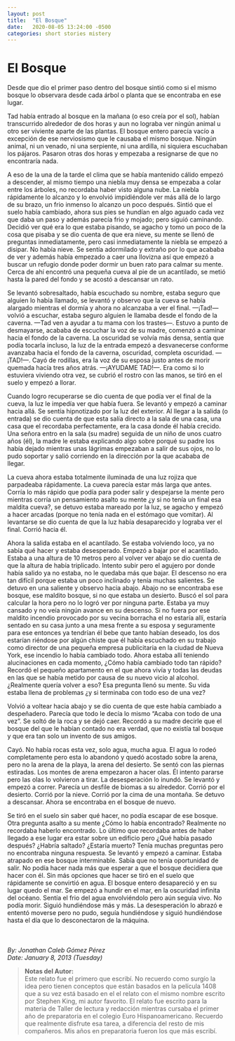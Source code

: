 ```yaml
---
layout: post
title:  "El Bosque"
date:   2020-08-05 13:24:00 -0500
categories: short stories mistery
---
```


# El Bosque

Desde que dio el primer paso dentro del bosque sintió como si el mismo bosque lo observara
desde cada árbol o planta que se encontraba en ese lugar.

Tad había entrado al bosque en la mañana (o eso creía por el sol), habían transcurrido alrededor
de dos horas y aun no lograba ver ningún animal u otro ser viviente aparte de las plantas. El
bosque entero parecía vacío a excepción de ese nerviosismo que le causaba el mismo bosque.
Ningún animal, ni un venado, ni una serpiente, ni una ardilla, ni siquiera escuchaban los pájaros.
Pasaron otras dos horas y empezaba a resignarse de que no encontraría nada.

A eso de la una de la tarde el clima que se había mantenido cálido empezó a descender, al mismo
tiempo una niebla muy densa se empezaba a colar entre los árboles, no recordaba haber visto
alguna nube. La niebla rápidamente lo alcanzo y lo envolvió impidiéndole ver más allá de lo largo
de su brazo, un frio inmenso lo alcanzo un poco después. Sintió que el suelo había cambiado,
ahora sus pies se hundían en algo aguado cada vez que daba un paso y además parecía frio y
mojado; pero siguió caminando. Decidió ver qué era lo que estaba pisando, se agacho y tomo un
poco de la cosa que pisaba y se dio cuenta de que era nieve, su mente se llenó de preguntas
inmediatamente, pero casi inmediatamente la niebla se empezó a disipar. No había nieve. Se
sentía adormilado y extraño por lo que acababa de ver y además había empezado a caer una
llovizna así que empezó a buscar un refugio donde poder dormir un buen rato para calmar su
mente. Cerca de ahí encontró una pequeña cueva al pie de un acantilado, se metió hasta la pared
del fondo y se acostó a descansar un rato.

Se levantó sobresaltado, había escuchado su nombre, estaba seguro que alguien lo había llamado,
se levantó y observo que la cueva se había alargado mientras el dormía y ahora no alcanzaba a ver
el final. —¡Tad!— volvió a escuchar, estaba seguro alguien le llamaba desde el fondo de la
caverna. —Tad ven a ayudar a tu mama con los trastes—. Estuvo a punto de desmayarse, acababa de
escuchar la voz de su madre, comenzó a caminar hacia el fondo de la caverna. La oscuridad se
volvía más densa, sentía que podía tocarla incluso, la luz de la entrada empezó a desvanecerse
conforme avanzaba hacia el fondo de la caverna, oscuridad, completa oscuridad.
—¡TAD!—. Cayó de rodillas, era la voz de su esposa justo antes de morir quemada hacía
tres años atrás. —¡AYUDAME TAD!—. Era como si lo estuviera viviendo otra vez, se cubrió el
rostro con las manos, se tiró en el suelo y empezó a llorar.

Cuando logro recuperarse se dio cuenta de que podía ver el final de la cueva, la luz le impedía ver
que había fuera. Se levantó y empezó a caminar hacia allá. Se sentía hipnotizado por la luz del
exterior. Al llegar a la salida (o entrada) se dio cuenta de que esta salía directo a la sala de una
casa, una casa que el recordaba perfectamente, era la casa donde él había crecido. Una señora
entro en la sala (su madre) seguida de un niño de unos cuatro años (él), la madre le estaba
explicando algo sobre porqué su padre los había dejado mientras unas lágrimas empezaban a salir
de sus ojos, no lo pudo soportar y salió corriendo en la dirección por la que acababa de llegar. 

La cueva ahora estaba totalmente iluminada de una luz rojiza que parpadeaba rápidamente. La cueva
parecía estar más larga que antes. Corría lo más rápido que podía para poder salir y despejarse la
mente pero mientras corría un pensamiento asalto su mente ¿y si no tenía un final esa maldita cueva?,
se detuvo estaba mareado por la luz, se agacho y empezó a hacer arcadas (porque no
tenía nada en el estómago que vomitar). Al levantarse se dio cuenta de que la luz había
desaparecido y lograba ver el final. Corrió hacia él. 

Ahora la salida estaba en el acantilado. Se estaba volviendo loco, ya no sabía qué hacer y estaba 
desesperado. Empezó a bajar por el acantilado. Estaba a una altura de 10 metros pero al volver ver 
abajo se dio cuenta de que la altura de había triplicado. Intento subir pero el agujero por donde 
había salido ya no estaba, no le quedaba más que bajar. El descenso no era tan difícil porque estaba 
un poco inclinado y tenía muchas salientes. Se detuvo en una saliente y observo hacia abajo. Abajo no 
se encontraba ese bosque, ese maldito bosque, si no que estaba un desierto. Buscó el sol para calcular 
la hora pero no lo logró ver por ninguna parte. Estaba ya muy cansado y no veía ningún avance en su 
descenso. Si no fuera por ese maldito incendio provocado por su vecina borracha el no estaría allí, 
estaría sentado en su casa junto a una mesa frente a su esposa y seguramente para ese entonces ya
tendrían él bebe que tanto habían deseado, los dos estarían riéndose por algún chiste que él había
escuchado en su trabajo como director de una pequeña empresa publicitaria en la ciudad de
Nueva York, ese incendio lo había cambiado todo. Ahora estaba allí teniendo alucinaciones en cada momento, 
¿Cómo había cambiado todo tan rápido? Recordó el pequeño apartamento en el que ahora vivía y todas las 
deudas en las que se había metido por causa de su nuevo vicio al alcohol. ¿Realmente quería volver a eso? 
Esa pregunta llenó su mente. Su vida estaba llena de problemas ¿y si terminaba con todo eso de una vez? 

Volvió a voltear hacia abajo y se dio cuenta de que este había cambiado a despeñadero. Parecía que todo
le decía lo mismo “Acaba con todo de una vez”. Se soltó de la roca y se dejó caer. Recordó a su
madre decirle que el bosque del que le habían contado no era verdad, que no existía tal bosque y
que era tan solo un invento de sus amigos.

Cayó. No había rocas esta vez, solo agua, mucha agua. El agua lo rodeó completamente pero esta
lo abandonó y quedó acostado sobre la arena, pero no la arena de la playa, la arena del desierto.
Se sentó con las piernas estiradas. Los montes de arena empezaron a hacer olas. Él intento pararse
pero las olas lo volvieron a tirar. La desesperación lo inundó. Se levantó y empezó a correr. Parecía
un desfile de biomas a su alrededor. Corrió por el desierto. Corrió por la nieve. Corrió por la cima
de una montaña. Se detuvo a descansar. Ahora se encontraba en el bosque de nuevo. 

Se tiró en el suelo sin saber qué hacer, no podía escapar de ese bosque. Otra pregunta asalto a su mente
¿Cómo lo había encontrado? Realmente no recordaba haberlo encontrado. Lo último que
recordaba antes de haber llegado a ese lugar era estar sobre un edificio pero ¿Qué había pasado después? 
¿Habría saltado? ¿Estaría muerto? Tenía muchas preguntas pero no encontraba ninguna respuesta. Se
levantó y empezó a caminar. Estaba atrapado en ese bosque interminable. Sabía que no tenía
oportunidad de salir. No podía hacer nada más que esperar a que el bosque decidiera que hacer
con él. Sin más opciones que hacer se tiró en el suelo que rápidamente se convirtió en agua. El
bosque entero desapareció y en su lugar quedo el mar. Se empezó a hundir en el mar, en la
oscuridad infinita del océano. Sentía el frio del agua envolviéndolo pero aún seguía vivo. No podía
morir. Siguió hundiéndose más y más. La desesperación lo abrazó e ententó moverse pero no pudo,
seguía hundiéndose y siguió hundiéndose hasta el día que lo desconectaron de la máquina.
\
\
\
\
_By: Jonathan Caleb Gómez Pérez_\
_Date: January 8, 2013 (Tuesday)_


> __Notas del Autor:__\
Este relato fue el primero que escribí. No recuerdo como surgío la idea pero tienen conceptos que están basados
en la película 1408 que a su vez está basado en el el relato con el mismo nombre escrito por Stephen King, mi autor favorito.
El relato fue escrito para la materia de Taller de lectura y redacción mientras cursaba el primer año de preparatoria en el colegio Euro
Hispanoamericano. Recuerdo que realmente disfrute esa tarea, a diferencia del resto de mis compañeros. Mis años en preparatoria
fueron los que más escribí.
